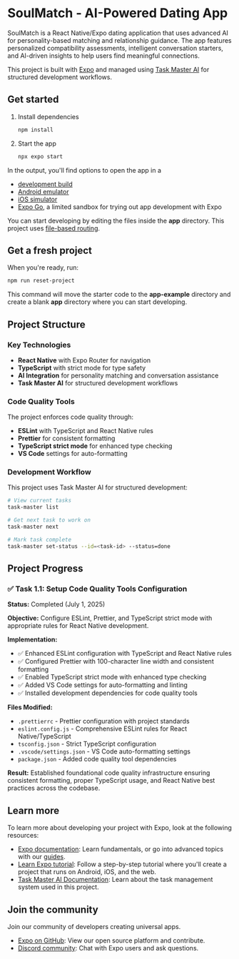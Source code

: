 # SoulMatch - AI-Powered Dating App

SoulMatch is a React Native/Expo dating application that uses advanced AI for personality-based matching and relationship guidance. The app features personalized compatibility assessments, intelligent conversation starters, and AI-driven insights to help users find meaningful connections.

This project is built with [Expo](https://expo.dev) and managed using [Task Master AI](https://www.npmjs.com/package/task-master-ai) for structured development workflows.

## Get started

1. Install dependencies

   ```bash
   npm install
   ```

2. Start the app

   ```bash
   npx expo start
   ```

In the output, you'll find options to open the app in a

- [development build](https://docs.expo.dev/develop/development-builds/introduction/)
- [Android emulator](https://docs.expo.dev/workflow/android-studio-emulator/)
- [iOS simulator](https://docs.expo.dev/workflow/ios-simulator/)
- [Expo Go](https://expo.dev/go), a limited sandbox for trying out app development with Expo

You can start developing by editing the files inside the **app** directory. This project uses [file-based routing](https://docs.expo.dev/router/introduction).

## Get a fresh project

When you're ready, run:

```bash
npm run reset-project
```

This command will move the starter code to the **app-example** directory and create a blank **app** directory where you can start developing.

## Project Structure

### Key Technologies
- **React Native** with Expo Router for navigation
- **TypeScript** with strict mode for type safety  
- **AI Integration** for personality matching and conversation assistance
- **Task Master AI** for structured development workflows

### Code Quality Tools
The project enforces code quality through:
- **ESLint** with TypeScript and React Native rules
- **Prettier** for consistent formatting
- **TypeScript strict mode** for enhanced type checking
- **VS Code** settings for auto-formatting

### Development Workflow
This project uses Task Master AI for structured development:
```bash
# View current tasks
task-master list

# Get next task to work on  
task-master next

# Mark task complete
task-master set-status --id=<task-id> --status=done
```

## Project Progress

### ✅ Task 1.1: Setup Code Quality Tools Configuration
**Status:** Completed (July 1, 2025)

**Objective:** Configure ESLint, Prettier, and TypeScript strict mode with appropriate rules for React Native development.

**Implementation:**
- ✅ Enhanced ESLint configuration with TypeScript and React Native rules
- ✅ Configured Prettier with 100-character line width and consistent formatting
- ✅ Enabled TypeScript strict mode with enhanced type checking
- ✅ Added VS Code settings for auto-formatting and linting
- ✅ Installed development dependencies for code quality tools

**Files Modified:**
- `.prettierrc` - Prettier configuration with project standards
- `eslint.config.js` - Comprehensive ESLint rules for React Native/TypeScript
- `tsconfig.json` - Strict TypeScript configuration
- `.vscode/settings.json` - VS Code auto-formatting settings
- `package.json` - Added code quality tool dependencies

**Result:** Established foundational code quality infrastructure ensuring consistent formatting, proper TypeScript usage, and React Native best practices across the codebase.

## Learn more

To learn more about developing your project with Expo, look at the following resources:

- [Expo documentation](https://docs.expo.dev/): Learn fundamentals, or go into advanced topics with our [guides](https://docs.expo.dev/guides).
- [Learn Expo tutorial](https://docs.expo.dev/tutorial/introduction/): Follow a step-by-step tutorial where you'll create a project that runs on Android, iOS, and the web.
- [Task Master AI Documentation](https://www.npmjs.com/package/task-master-ai): Learn about the task management system used in this project.

## Join the community

Join our community of developers creating universal apps.

- [Expo on GitHub](https://github.com/expo/expo): View our open source platform and contribute.
- [Discord community](https://chat.expo.dev): Chat with Expo users and ask questions.
